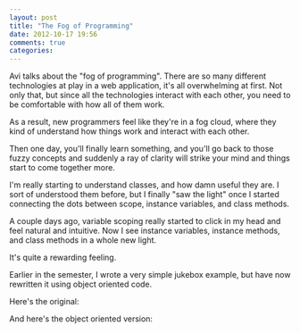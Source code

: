 ```yaml
---
layout: post
title: "The Fog of Programming"
date: 2012-10-17 19:56
comments: true
categories: 
---
```

Avi talks about the "fog of programming". There are so many different technologies at play in a web application, it's all overwhelming at first. Not only that, but since all the technologies interact with each other, you need to be comfortable with how all of them work.

As a result, new programmers feel like they're in a fog cloud, where they kind of understand how things work and interact with each other.

Then one day, you'll finally learn something, and you'll go back to those fuzzy concepts and suddenly a ray of clarity will strike your mind and things start to come together more.

I'm really starting to understand classes, and how damn useful they are. I sort of understood them before, but I finally "saw the light" once I started connecting the dots between scope, instance variables, and class methods.

A couple days ago, variable scoping really started to click in my head and feel natural and intuitive. Now I see instance variables, instance methods, and class methods in a whole new light.

It's quite a rewarding feeling.


Earlier in the semester, I wrote a very simple jukebox example, but have now rewritten it using object oriented code.

Here's the original:

<div style="max-width: 600px"><script src="https://gist.github.com/3909117.js?file=jukebox.rb"></script></div>

And here's the object oriented version:

<div style="max-width: 600px"><script src="https://gist.github.com/3915908.js?file=oo_jukebox.rb"></script></div>
